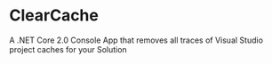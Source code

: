 # ClearCache
A .NET Core 2.0 Console App that removes all traces of Visual Studio project caches for your Solution
